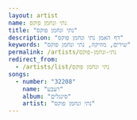 ```yaml
---
layout: artist
name: נתי ונחמן פוקס
title: "נתי ונחמן פוקס"
description: "דף האמן נתי ונחמן פוקס"
keywords: "שירים, מוזיקה, נתי ונחמן פוקס"
permalink: /artists/נתי-ונחמן-פוקס
redirect_from:
  - /artists/list/נתי ונחמן פוקס
songs:
  - number: "32208"
    name: "רעבע"
    album: "סינגלים"
    artist: "נתי ונחמן פוקס"
---
```


